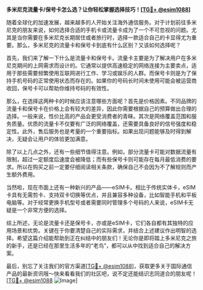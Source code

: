 **多米尼克流量卡/保号卡怎么选？让你轻松掌握选择技巧！[[TG💪+ @esim1088](https://t.me/s/esim1088)]**

随着全球化的加速发展，越来越多的人开始关注海外通信服务。对于计划前往多米尼克的朋友来说，如何选择合适的手机卡或流量卡成为了一个不可忽视的问题。尤其是当你需要在多米尼克长期居住或者旅行时，选择一款适合自己的卡显得尤为重要。那么，多米尼克的流量卡和保号卡到底有什么区别？又该如何选择呢？

首先，我们来了解一下什么是流量卡和保号卡。流量卡主要是为了解决用户在多米尼克期间的上网需求而设计的。它通常以提供高速稳定的网络连接为主要卖点，适用于那些需要频繁使用互联网进行工作、学习或娱乐的人群。而保号卡则是为了保持手机号码的正常使用状态而存在的。如果你的号码长时间未使用可能会被运营商收回，保号卡可以帮助你维持号码的有效性。

那么，在选择这两种卡的时候应该注意哪些方面呢？首先是价格因素。不同品牌的流量卡和保号卡在价格上会有较大的差异，因此你需要根据自己的预算做出合理的选择。一般来说，性价比高的产品会更受消费者的青睐。其次是网络覆盖范围和服务质量。优质的流量卡不仅要有广泛的网络覆盖，还需要具备良好的信号强度和稳定性。此外，售后服务也是考量的一个重要指标。如果出现问题能够及时得到解决，无疑会让用户的体验更加满意。

除了以上几点之外，还有一些细节值得注意。例如，部分流量卡可能对数据流量有限制，超过一定额度后速度会被降低；而有些保号卡则可能存在每月最低消费的要求。所以在购买之前一定要仔细阅读相关条款，确保自己不会因为不了解规则而产生额外费用。

当然啦，现在市面上还有一种新兴的产品——eSIM卡。相比于传统实体卡，eSIM卡具有无需剪卡、支持双卡切换等优点，并且兼容多种设备，比如智能手机和平板电脑等。对于经常更换手机型号或者需要同时管理多个号码的人来说，eSIM卡无疑是一个非常方便的选择。

综上所述，无论是流量卡还是保号卡，亦或是eSIM卡，它们各自都有其独特的应用场景和优势。关键在于你要清楚自己的实际需求，并结合上述建议作出明智的选择。希望这篇介绍能帮助到正在纠结中的朋友们！无论你是即将踏上多米尼克之旅的新手，还是已经在那里生活多年的“老鸟”，都可以从中找到适合自己的解决方案。

最后，别忘了关注我们的官方渠道[[TG💪+ @esim1088](https://t.me/s/esim1088)]，获取更多关于国际通信产品的最新资讯哦～快来看看我们的社区吧，说不定还能结识志同道合的朋友呢！[[TG💪+ @esim1088](https://t.me/s/esim1088) ![Image](https://i.postimg.cc/4NQfJmqS/Snipaste-2025-05-13-00-14-12.png)]